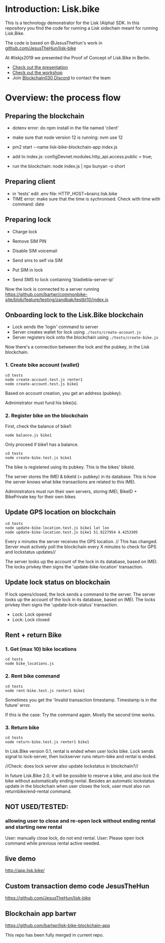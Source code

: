 # Introduction: Lisk.bike

This is a technology demonstrator for the Lisk (Alpha) SDK. In this repository you find the code for running a Lisk sidechain meant for running Lisk.Bike.

The code is based on @JesusTheHun's work in [github.com/JesusTheHun/lisk-bike](https://github.com/JesusTheHun/lisk-bike)

At #liskjs2019 we presented the Proof of Concept of Lisk.Bike in Berlin.

- [Check out the presentation](https://docs.google.com/presentation/d/14NrJQS3tUTtCGq5uG5zca0h_Oa6p5FoIiqkif20womc/edit#slide=id.g7552f3962e_0_64)
- [Check out the workshop](https://github.com/liskcenterutrecht/lisk.bike/wiki/lisk.bike-workshop-instructions)
- Join [Blockchain030 Discord](https://discord.gg/xvxXf8P) to contact the team

# Overview: the process flow

## Preparing the blockchain

- dotenv error: do npm install in the file named 'client'
- make sure that node version 12 is running: nvm use 12

- pm2 start --name lisk-bike-blockchain-app index.js
- add to index.js: configDevnet.modules.http_api.access.public = true;
- run the blockchain: node index.js | npx bunyan -o short

## Preparing client
- in 'tests' edit .env file: HTTP_HOST=brainz.lisk.bike 
- TIME error: make sure that the time is sychronised. Check with time with command: date

## Preparing lock

- Charge lock

- Remove SIM PIN
- Disable SIM voicemail
- Send sms to self via SIM
- Put SIM in lock

- Send SMS to lock containing 'bladiebla-server-ip'

Now the lock is connected to a server running https://github.com/bartwr/commonbike-site/blob/feature/testing/zandbak/testbt10/index.js

## Onboarding lock to the Lisk.Bike blockchain

- Lock sends the 'login' command to server
- Server creates wallet for lock using `./tests/create-account.js`
- Server registers lock onto the blockchain using `./tests/create-bike.js`

Now there's a connection between the lock and the pubkey, in the Lisk blockchain.

### 1. Create bike account (wallet)

    cd tests
    node create-account.test.js renter1
    node create-account.test.js bike1

Based on account creation, you get an address (pubkey).

Administrator must fund his bike(s).

### 2. Register bike on the blockchain

First, check the balance of bike1:

    node balance.js bike1

Only proceed if bike1 has a balance.

    cd tests
    node create-bike.test.js bike1

The bike is registered using its pubkey. This is the bikes' bikeId.

The server stores the IMEI & bikeId (= pubkey) in its database.
This is how the server knows what bike transactions are related to this IMEI.

Administrators must run their own servers, storing IMEI, BikeID + BikePrivate key for their own bikes

## Update GPS location on blockchain

    cd tests
    node update-bike-location.test.js bike1 lat lon
    node update-bike-location.test.js bike1 51.9227954 4.4253305

Every x minutes the server receives the GPS location.
// This has changed. Server must actively poll the blockchain every X minutes to check for GPS and lockstatus updates//

The server looks up the account of the lock in its database, based on IMEI.
The locks privkey then signs the 'update-bike-location' transaction.

## Update lock status on blockchain

If lock opens/closed, the lock sends a command to the server.
The server looks up the account of the lock in its database, based on IMEI.
The locks privkey then signs the 'update-lock-status' transaction.

- Lock: Lock opened
- Lock: Lock closed

## Rent + return Bike
### 1. Get (max 10) bike locations

    cd tests
    node bike_locations.js

### 2. Rent bike command

    cd tests
    node rent-bike.test.js renter1 bike1

Sometimes you get the 'Invalid transaction timestamp. Timestamp is in the future' error.

If this is the case: Try the command again. Mostly the second time works.

### 3. Return bike

    cd tests
    node return-bike.test.js renter1 bike1

In Lisk.Bike version 0.1, rental is ended when user locks bike. Lock sends signal to lock-server, then lockserver runs return-bike and rental is ended.

//Check: does lock server also update lockstatus in blockchain?//

In future Lisk.Bike 2.0, it will be possible to reserve a bike, and also lock the bike without automatically ending rental. Besides an automatic lockstatus update in the blockchain when user closes the lock, user must also run returnbike/end-rental command.


## NOT USED/TESTED:



### allowing user to close and re-open lock without ending rental and starting new rental

User: manually close lock, do not end rental.
User: Please open lock command while previous rental active needed.



## live demo

http://app.lisk.bike/

## Custom transaction demo code JesusTheHun

https://github.com/JesusTheHun/lisk-bike

## Blockchain app bartwr

https://github.com/bartwr/lisk-bike-blockchain-app

This repo has been fully merged in current repo.
